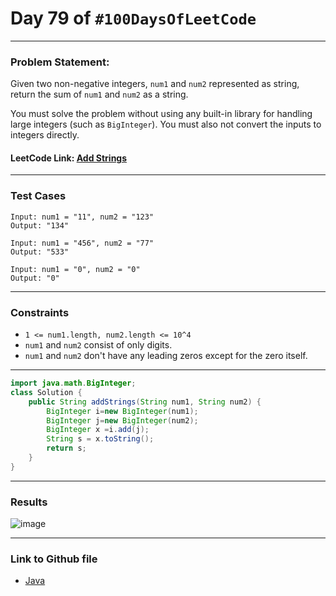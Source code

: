 # Day 79 of `#100DaysOfLeetCode`

___
### Problem Statement:  
Given two non-negative integers, `num1` and `num2` represented as string, return the sum of `num1` and `num2` as a string.

You must solve the problem without using any built-in library for handling large integers (such as `BigInteger`). You must also not convert the inputs to integers directly.

#### LeetCode Link: [Add Strings](https://leetcode.com/problems/add-strings/description/)
___


### Test Cases
```
Input: num1 = "11", num2 = "123"
Output: "134"
```
```
Input: num1 = "456", num2 = "77"
Output: "533"
```
```
Input: num1 = "0", num2 = "0"
Output: "0"
```
___


### Constraints 
* `1 <= num1.length, num2.length <= 10^4`
* `num1` and `num2` consist of only digits.
* `num1` and `num2` don't have any leading zeros except for the zero itself.


___
```java
import java.math.BigInteger;
class Solution {
    public String addStrings(String num1, String num2) {
        BigInteger i=new BigInteger(num1);
        BigInteger j=new BigInteger(num2);
        BigInteger x =i.add(j);
        String s = x.toString(); 
        return s;
    }
}
```


___
### Results
![image](https://user-images.githubusercontent.com/31382363/221022149-f23e5531-5890-4b09-89f9-1d297268f4e7.png)


___

### Link to Github file  
* [Java](https://github.com/studentdevelops/100DaysOfLeetCode/blob/c942c7b42eb861f1b25ac66d99e2e1007a5b280b/Day79_Add_Strings/code.java)
